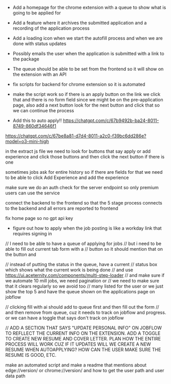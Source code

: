 - Add a homepage for the chrome extension with a queue to show what is going to be applied for
- Add a feature where it archives the submitted application and a recording of the application process
- Add a loading icon when we start the autofill process and when we are done with status updates
- Possibly emails the user when the application is submitted with a link to the package
- The queue should be able to be set from the frontend so it will show on the extension with an API

- fix scripts for backend for chrome extension so it is automated

- make the script work so if there is an apply button on the link we click that and there is no form field since we might be on the pre-application page, also add a next button look for the next button and click that  so we can continue the process

- Add this to auto apply!! https://chatgpt.com/c/67b9492b-ba24-8011-8749-860df34646f1

https://chatgpt.com/c/67be8a81-d7d4-8011-a2c0-f39bc6dd286e?model=o3-mini-high

in the extract js file we need to look for buttons that say apply or add experience and click those buttons and then click the next button if there is one

sometimes jobs ask for entire history so if there are fields for that we need to be able to click Add Experience and add the experience

make sure we do an auth check for the server endpoint so only premium users can use the service

connect the backend to the frontend so that the 5 stage process connects to the backend and all errors are reported to frontend

fix home page so no gpt api key

- figure out how to apply when the job posting is like a workday link that requires signing in

//   I need to be able to have a queue of applying for jobs
//    but i need to be able to fill out current tab form with a
//    button so it should mention that on the button and

// instead of putting the status in the queue, have a current
// status box which shows what the current work is being done
// and use https://ui.aceternity.com/components/multi-step-loader
// and make sure if we automate 10 mill jobs, we need pagination or
// we need to make sure that it clears regularly so we avoid too
// many listed for the user or we just show the top 5 and have the queue shown on the applications page on jobflow

// clicking fill with ai should add to queue first and then fill out the form
// and then remove from queue, cuz it needs to track on jobflow and progress. or we can have a toggle that says don't track on jobflow

// ADD A SECTION THAT SAYS "UPDATE PERSONAL INFO" ON JOBFLOW TO REFLLECT THE CURRENT INFO ON THE EXTENSION. ADD A TOGGLE TO CREATE NEW RESUME AND COVER LETTER. PLAN HOW THE ENTIRE PROCESS WILL WORK CUZ IF IT UPDATES WILL WE CREATE A NEW RESUME WHEN AUTOAPPLYING? HOW CAN THE USER MAKE SURE THE RESUME IS GOOD, ETC.




make an automated script and make a readme 
that mentions about edge://version/
or chrome://version/ and how to get the user path and user data path